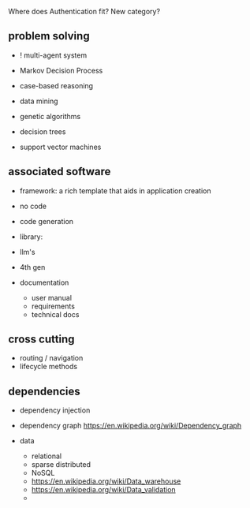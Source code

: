 
Where does Authentication fit? New category?

## problem solving

* ! multi-agent system

* Markov Decision Process
* case-based reasoning
* data mining
* genetic algorithms
* decision trees
* support vector machines

## associated software

* framework: a rich template that aids in application creation
* no code
* code generation
* library:
* llm's
* 4th gen

* documentation
  * user manual
  * requirements
  * technical docs

## cross cutting

* routing / navigation
* lifecycle methods

## dependencies
* dependency injection
* dependency graph https://en.wikipedia.org/wiki/Dependency_graph

* data
  * relational
  * sparse distributed
  * NoSQL
  * https://en.wikipedia.org/wiki/Data_warehouse
  * https://en.wikipedia.org/wiki/Data_validation
  *

